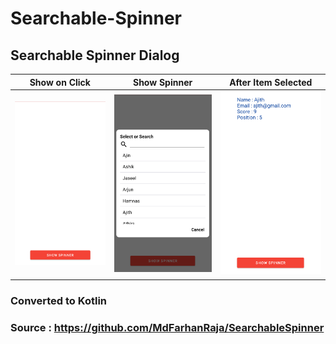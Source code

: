 # Searchable-Spinner
## Searchable Spinner Dialog
Show on Click             |  Show Spinner          |  After Item Selected         |
:-------------------------:|:-------------------------:|:-------------------------:
![](https://raw.githubusercontent.com/unaisulhadi/Searchable-Spinner/main/art/device-2020-11-13-201331.png)  |  ![](https://raw.githubusercontent.com/unaisulhadi/Searchable-Spinner/main/art/device-2020-11-13-201515.png)  |  ![](https://raw.githubusercontent.com/unaisulhadi/Searchable-Spinner/main/art/device-2020-11-13-201534.png)
### Converted to Kotlin
### Source : https://github.com/MdFarhanRaja/SearchableSpinner
